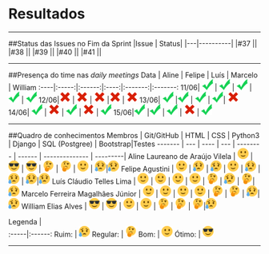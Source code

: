 # Resultados

***

##Status das Issues no Fim da Sprint
|Issue 	| Status|
|---|----------|
|#37 ||
|#38 ||
|#39 ||
|#40 ||
|#41 ||


***

##Presença do time nas *daily meetings*
Data | Aline | Felipe | Luís | Marcelo | William
:----|:-----:|:------:|:----:|:-------:|:-------:
11/06| ![Presente](../../img/ok.png) |  ![Presente](../../img/ok.png) | ![Presente](../../img/ok.png) |  ![Presente](../../img/ok.png) |  ![Presente](../../img/ok.png)
12/06|![Faltou](../../img/x.png)  | ![Faltou](../../img/x.png)  | ![Faltou](../../img/x.png) |![Faltou](../../img/x.png)   | ![Faltou](../../img/x.png)
13/06| ![Presente](../../img/ok.png) |![Presente](../../img/ok.png)  | ![Presente](../../img/ok.png) |  ![Presente](../../img/ok.png)| ![Faltou](../../img/x.png) 
14/06| ![Presente](../../img/ok.png) | ![Faltou](../../img/x.png)  | ![Presente](../../img/ok.png) | ![Faltou](../../img/x.png) | ![Presente](../../img/ok.png) 
15/06|![Presente](../../img/ok.png)   |![Presente](../../img/ok.png)   | ![Presente](../../img/ok.png) | ![Faltou](../../img/x.png) | ![Presente](../../img/ok.png)

***

##Quadro de conhecimentos
Membros | Git/GitHub | HTML | CSS | Python3 | Django | SQL (Postgree) | Bootstrap|Testes
------- | --- | ---- | --- | -------- | ------ | -------------- | ---------|
Aline Laureano de Araújo Vilela   | ![Bom](../../img/happy.png) | ![Ótimo](../../img/cool.png) | ![Ótimo](../../img/cool.png) | ![Regular](../../img/thinking.png) | ![Regular](../../img/thinking.png) | ![Bom](../../img/happy.png) | ![Ruim](../../img/sad.png)|![Ruim](../../img/sad.png)
Felipe Agustini | ![Bom](../../img/happy.png) | ![Ruim](../../img/sad.png)  | ![Ruim](../../img/sad.png) | ![Bom](../../img/happy.png) | ![Ruim](../../img/sad.png) | ![Ruim](../../img/sad.png) | ![Ruim](../../img/sad.png)|![Ruim](../../img/sad.png)
Luís Cláudio Telles Lima | ![Bom](../../img/happy.png) | ![Bom](../../img/happy.png)  | ![Bom](../../img/happy.png)  | ![Bom](../../img/happy.png) | ![Regular](../../img/thinking.png) | ![Ruim](../../img/sad.png) | ![Regular](../../img/thinking.png)|![Ruim](../../img/sad.png)
Marcelo Ferreira Magalhães Júnior | ![Bom](../../img/happy.png)  | ![Bom](../../img/happy.png)  | ![Bom](../../img/happy.png)  | ![Bom](../../img/happy.png)  | ![Regular](../../img/thinking.png) | ![Regular](../../img/thinking.png) | ![Ruim](../../img/sad.png)|![Ruim](../../img/sad.png)
William Elias Alves | ![Ótimo](../../img/cool.png) | ![Ótimo](../../img/cool.png) | ![Bom](../../img/happy.png) | ![Bom](../../img/happy.png)  | ![Regular](../../img/thinking.png) | ![Regular](../../img/thinking.png) | ![Regular](../../img/thinking.png)|![Ruim](../../img/sad.png)

Legenda |  
:-----|:------:
 Ruim: | ![Ruim](../../img/sad.png)
 Regular: | ![Regular](../../img/thinking.png) 
 Bom: | ![Bom](../../img/happy.png)
 Ótimo: | ![Ótimo](../../img/cool.png)


***



